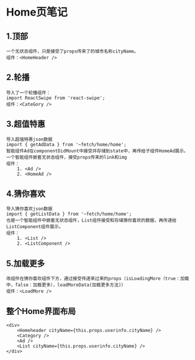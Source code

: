 # Home页笔记

## 1.顶部
    一个无状态组件，只是接受了props传来了的城市名称cityName。
    组件：<HomeHeader />
## 2.轮播
    导入了一个轮播组件：
    import ReactSwipe from 'react-swipe';
    组件：<CateGory />
## 3.超值特惠
    导入超值特惠json数据
    import { getAdData } from '~fetch/home/home';
    智能组件Ad在componentDidMount中接受并存储到state中，再传给子组件HomeAd展示。
    一个智能组件嵌套无状态组件，接受props传来的link和img
    组件：
        1. <Ad /> 
        2. <HomeAd /> 
## 4.猜你喜欢
    导入猜你喜欢json数据
    import { getListData } from '~fetch/home/home';
    也是一个智能组件中嵌套无状态组件，List组件接受和存储猜你喜欢的数据，再传递给ListComponent组件展示。
    组件：
        1. <List />
        2. <ListComponent />
## 5.加载更多
    改组件在猜你喜欢组件下方，通过接受传递来过来的props（isLoadingMore（true：加载中，false：加载更多），loadMoreData(加载更多方法)）
    组件：<LoadMore />

## 整个Home界面布局
    <div>
        <Homeheader cityName={this.props.userinfo.cityName} />
        <Category />
        <Ad />
        <List cityName={this.props.userinfo.cityName} />
    </div>
